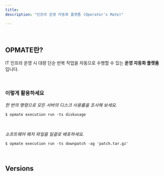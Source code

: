 ```yaml
---
title: 
description: "인프라 운영 자동화 플랫폼 (Operator's Mate)"

---
```




<br>


## OPMATE란? 

IT 인프라 운영 시 대량 단순 반복 작업을 자동으로 수행할 수 있는 **운영 자동화 플랫폼**입니다.

<br>


### 이렇게 활용하세요

*한 번의 명령으로 모든 서버의 디스크 사용률을 조사해 보세요.*

`$ opmate execution run -ts diskusage`

<br>

*소프트웨어 패치 파일을 일괄로 배포하세요.*

`$ opmate execution run -ts downpatch -ag 'patch.tar.gz'`

<br>

## Versions


